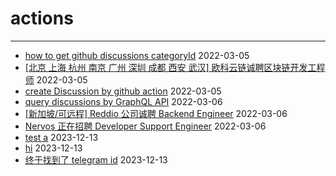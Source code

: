 # actions

---

- [how to get github discussions categoryId](https://github.com/liushooter/actions/issues/5) 2022-03-05
- [[北京 上海 杭州 南京 广州 深圳 成都 西安 武汉] 欧科云链诚聘区块链开发工程师](https://github.com/liushooter/actions/issues/9) 2022-03-05
- [create Discussion by github action](https://github.com/liushooter/actions/issues/11) 2022-03-05
- [query discussions by GraphQL API](https://github.com/liushooter/actions/issues/15) 2022-03-06
- [[新加坡/可远程] Reddio 公司诚聘 Backend Engineer](https://github.com/liushooter/actions/issues/17) 2022-03-06
- [Nervos 正在招聘 Developer Support Engineer](https://github.com/liushooter/actions/issues/20) 2022-03-06
- [test a](https://github.com/liushooter/actions/issues/22) 2023-12-13
- [hi](https://github.com/liushooter/actions/issues/23) 2023-12-13
- [终于找到了 telegram id](https://github.com/liushooter/actions/issues/24) 2023-12-13
